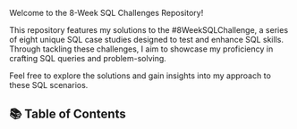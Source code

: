 Welcome to the 8-Week SQL Challenges Repository!

This repository features my solutions to the #8WeekSQLChallenge, a series of eight unique SQL case studies designed to test and enhance SQL skills. Through tackling these challenges, I aim to showcase my proficiency in crafting SQL queries and problem-solving.

Feel free to explore the solutions and gain insights into my approach to these SQL scenarios.
## 📚 Table of Contents
